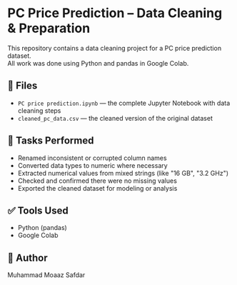 # PC Price Prediction – Data Cleaning & Preparation

This repository contains a data cleaning project for a PC price prediction dataset.  
All work was done using Python and pandas in Google Colab.

## 📁 Files
- `PC price prediction.ipynb` — the complete Jupyter Notebook with data cleaning steps
- `cleaned_pc_data.csv` — the cleaned version of the original dataset

## 🧼 Tasks Performed
- Renamed inconsistent or corrupted column names
- Converted data types to numeric where necessary
- Extracted numerical values from mixed strings (like "16 GB", "3.2 GHz")
- Checked and confirmed there were no missing values
- Exported the cleaned dataset for modeling or analysis

## ✅ Tools Used
- Python (pandas)
- Google Colab

## 🔗 Author
Muhammad Moaaz Safdar

